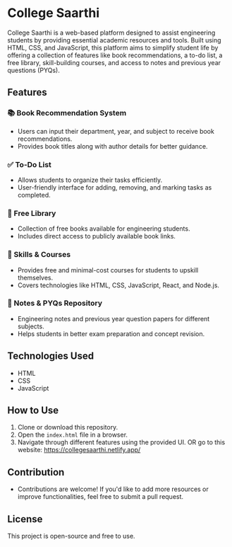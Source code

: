 # College Saarthi

College Saarthi is a web-based platform designed to assist engineering students by providing essential academic resources and tools. Built using HTML, CSS, and JavaScript, this platform aims to simplify student life by offering a collection of features like book recommendations, a to-do list, a free library, skill-building courses, and access to notes and previous year questions (PYQs).

## Features

### 📚 Book Recommendation System
- Users can input their department, year, and subject to receive book recommendations.
- Provides book titles along with author details for better guidance.

### ✅ To-Do List
- Allows students to organize their tasks efficiently.
- User-friendly interface for adding, removing, and marking tasks as completed.

### 📖 Free Library
- Collection of free books available for engineering students.
- Includes direct access to publicly available book links.

### 🚀 Skills & Courses
- Provides free and minimal-cost courses for students to upskill themselves.
- Covers technologies like HTML, CSS, JavaScript, React, and Node.js.

### 📄 Notes & PYQs Repository
- Engineering notes and previous year question papers for different subjects.
- Helps students in better exam preparation and concept revision.

## Technologies Used
- HTML
- CSS
- JavaScript

## How to Use
1. Clone or download this repository.
2. Open the `index.html` file in a browser.
3. Navigate through different features using the provided UI.
OR go to this website: https://collegesaarthi.netlify.app/

## Contribution
- Contributions are welcome! If you'd like to add more resources or improve functionalities, feel free to submit a pull request.

## License
This project is open-source and free to use.

